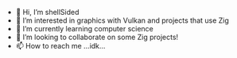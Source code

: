 - 👋 Hi, I’m shellSided
- 👀 I’m interested in graphics with Vulkan and projects that use Zig
- 🌱 I’m currently learning computer science
- 💞️ I’m looking to collaborate on some Zig projects!
- 📫 How to reach me ...idk...

<!---
shellSided/shellSided is a ✨ special ✨ repository because its `README.md` (this file) appears on your GitHub profile.
You can click the Preview link to take a look at your changes.
--->
